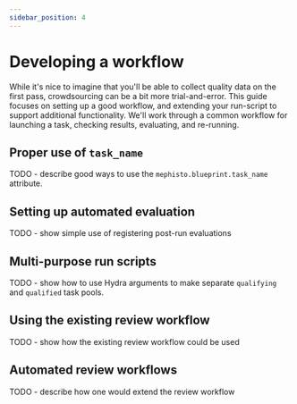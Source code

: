 ```yaml
---
sidebar_position: 4
---
```


# Developing a workflow

While it's nice to imagine that you'll be able to collect quality data on the first pass, crowdsourcing can be a bit more trial-and-error. This guide focuses on setting up a good workflow, and extending your run-script to support additional functionality. We'll work through a common workflow for launching a task, checking results, evaluating, and re-running.

## Proper use of `task_name`

TODO - describe good ways to use the `mephisto.blueprint.task_name` attribute.

## Setting up automated evaluation

TODO - show simple use of registering post-run evaluations

## Multi-purpose run scripts

TODO - show how to use Hydra arguments to make separate `qualifying` and `qualified` task pools.

## Using the existing review workflow

TODO - show how the existing review workflow could be used

## Automated review workflows

TODO - describe how one would extend the review workflow

